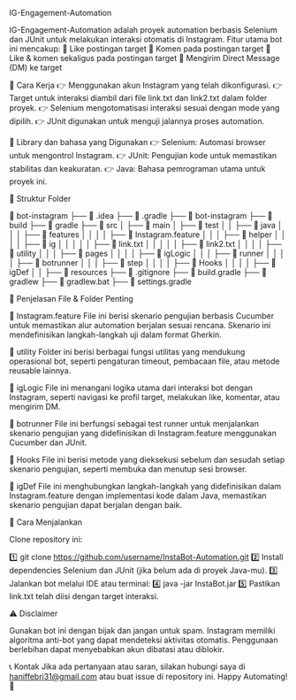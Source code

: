 IG-Engagement-Automation

IG-Engagement-Automation adalah proyek automation berbasis Selenium dan JUnit untuk melakukan interaksi otomatis di Instagram. Fitur utama bot ini mencakup:
🔹 Like postingan target
🔹 Komen pada postingan target
🔹 Like & komen sekaligus pada postingan target
🔹 Mengirim Direct Message (DM) ke target

📌 Cara Kerja
👉 Menggunakan akun Instagram yang telah dikonfigurasi.
👉 Target untuk interaksi diambil dari file link.txt dan link2.txt dalam folder proyek.
👉 Selenium mengotomatisasi interaksi sesuai dengan mode yang dipilih.
👉 JUnit digunakan untuk menguji jalannya proses automation.

🚀 Library dan bahasa yang Digunakan
👉 Selenium: Automasi browser untuk mengontrol Instagram.
👉 JUnit: Pengujian kode untuk memastikan stabilitas dan keakuratan.
👉 Java: Bahasa pemrograman utama untuk proyek ini.

📂 Struktur Folder

📂 bot-instagram
 ├── 📂 .idea
 ├── 📂 .gradle
 ├── 📂 bot-instagram
 ├── 📂 build
 ├── 📂 gradle
 ├── 📂 src
 │   ├── 📂 main
 │   ├── 📂 test
 │   │   ├── 📂 java
 │   │   │   ├── 📂 features
 │   │   │   │   ├── 📜 Instagram.feature
 │   │   │   ├── 📂 helper
 │   │   │   │   ├── 📂 ig
 │   │   │   │   │   ├── 📜 link.txt
 │   │   │   │   │   ├── 📜 link2.txt
 │   │   │   │   ├── 📂 utility
 │   │   │   ├── 📂 pages
 │   │   │   │   ├── 📜 igLogic
 │   │   │   ├── 📂 runner
 │   │   │   │   ├── 📜 botrunner
 │   │   │   ├── 📂 step
 │   │   │   │   ├── 📜 Hooks
 │   │   │   │   ├── 📜 igDef
 │   │   ├── 📂 resources
 ├── 📜 .gitignore
 ├── 📜 build.gradle
 ├── 📜 gradlew
 ├── 📜 gradlew.bat
 ├── 📜 settings.gradle

📄 Penjelasan File & Folder Penting

🔹 Instagram.feature
File ini berisi skenario pengujian berbasis Cucumber untuk memastikan alur automation berjalan sesuai rencana. Skenario ini mendefinisikan langkah-langkah uji dalam format Gherkin.

🔹 utility
Folder ini berisi berbagai fungsi utilitas yang mendukung operasional bot, seperti pengaturan timeout, pembacaan file, atau metode reusable lainnya.

🔹 igLogic
File ini menangani logika utama dari interaksi bot dengan Instagram, seperti navigasi ke profil target, melakukan like, komentar, atau mengirim DM.

🔹 botrunner
File ini berfungsi sebagai test runner untuk menjalankan skenario pengujian yang didefinisikan di Instagram.feature menggunakan Cucumber dan JUnit.

🔹 Hooks
File ini berisi metode yang dieksekusi sebelum dan sesudah setiap skenario pengujian, seperti membuka dan menutup sesi browser.

🔹 igDef
File ini menghubungkan langkah-langkah yang didefinisikan dalam Instagram.feature dengan implementasi kode dalam Java, memastikan skenario pengujian dapat berjalan dengan baik.

🔧 Cara Menjalankan

Clone repository ini:

1️⃣ git clone https://github.com/username/InstaBot-Automation.git
2️⃣ Install dependencies Selenium dan JUnit (jika belum ada di proyek Java-mu).
3️⃣ Jalankan bot melalui IDE atau terminal:
4️⃣ java -jar InstaBot.jar
5️⃣ Pastikan link.txt telah diisi dengan target interaksi.

⚠️ Disclaimer

Gunakan bot ini dengan bijak dan jangan untuk spam.
Instagram memiliki algoritma anti-bot yang dapat mendeteksi aktivitas otomatis.
Penggunaan berlebihan dapat menyebabkan akun dibatasi atau diblokir.

📞 Kontak
Jika ada pertanyaan atau saran, silakan hubungi saya di haniffebri31@gmail.com atau buat issue di repository ini.
Happy Automating! 🚀

